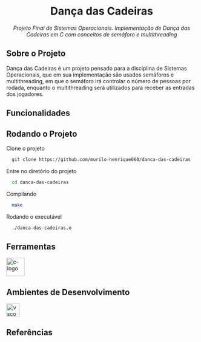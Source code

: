 <h1 align="center" > Dança das Cadeiras </h1>
<p align="center" ><i> Projeto Final de Sistemas Operacionais. Implementação de Dança das Cadeiras em C com conceitos de semáforo e multithreading </i></p>

## Sobre o Projeto 
Dança das Cadeiras é um projeto pensado para a disciplina de Sistemas Operacionais, que em sua implementação são usados semáforos e multithreading, em que o semáforo irá controlar o número de pessoas por rodada, enquanto o multithreading será utilizados para receber as entradas dos jogadores.

## Funcionalidades 

## Rodando o Projeto 

Clone o projeto

```bash
  git clone https://github.com/murilo-henrique060/danca-das-cadeiras
```

Entre no diretório do projeto

```bash
  cd danca-das-cadeiras 
```
Compilando

```bash
  make
```

Rodando o executável

```bash
  ./danca-das-cadeiras.o
```

## Ferramentas 

<p display="inline-block">
  <img width="48" src="https://avatars.githubusercontent.com/u/25699522?s=200&v=4" alt="c-logo"/>
</p>

<h2> Ambientes de Desenvolvimento </h2>
<img width="35" src="https://upload.wikimedia.org/wikipedia/commons/thumb/9/9a/Visual_Studio_Code_1.35_icon.svg/2048px-Visual_Studio_Code_1.35_icon.svg.png" alt="vscode-logo"/>

<h2> Referências </h2>

